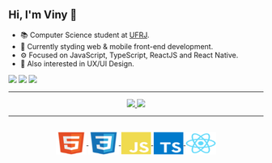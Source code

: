 ## Hi, I'm Viny 👋

- 📚 Computer Science student at <a href="https://ufrj.br/" target="blank">UFRJ</a>. 
- 🚀 Currently styding web & mobile front-end development. 
- ⚙️ Focused on JavaScript, TypeScript, ReactJS and React Native. 
- 🎨 Also interested in UX/UI Design.

<a href="https://www.linkedin.com/in/vin%C3%ADcius-lima-532302239/"><img src="https://img.shields.io/badge/-LinkedIn-%230077B5?style=for-the-badge&logo=linkedin&logoColor=white"></a>
<a href="mailto:villylss@gmail.com"><img src="https://img.shields.io/badge/Gmail-D14836?style=for-the-badge&logo=gmail&logoColor=white"></a> 
<a href="https://github.com/vlimass"><img src="https://img.shields.io/badge/GitHub-100000?style=for-the-badge&logo=github&logoColor=white"></a>

<hr>

<div align="center">
  <a href="https://github.com/vlimass">
  <img height="180em" src="https://github-readme-stats.vercel.app/api?username=vlimass&show_icons=true&theme=calm&include_all_commits=true&count_private=true"/>
  <img height="180em" src="https://github-readme-stats.vercel.app/api/top-langs/?username=vlimass&layout=compact&langs_count=7&theme=calm"/>
</div>
  
<hr>
  
<div align="center"><br>
  <img align="center" alt="HTML icon" height="45" width="60" src="https://raw.githubusercontent.com/devicons/devicon/master/icons/html5/html5-original.svg">
  <img align="center" alt="CSS icon" height="45" width="60" src="https://raw.githubusercontent.com/devicons/devicon/master/icons/css3/css3-original.svg">
  <img align="center" alt="Js icon" height="45" width="60" src="https://raw.githubusercontent.com/devicons/devicon/master/icons/javascript/javascript-plain.svg">
  <img align="center" alt="Ts icon" height="45" width="60" src="https://raw.githubusercontent.com/devicons/devicon/master/icons/typescript/typescript-plain.svg">
  <img align="center" alt="React icon" height="45" width="60" src="https://raw.githubusercontent.com/devicons/devicon/master/icons/react/react-original.svg">
</div>
